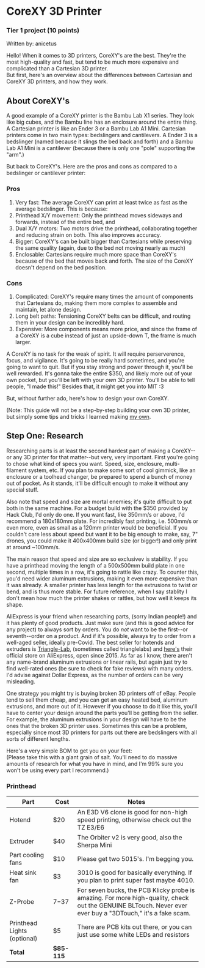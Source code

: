 # CoreXY 3D Printer

### Tier 1 project (10 points)

Written by: anicetus

Hello! When it comes to 3D printers, CoreXY's are the best. They're the most high-quality and fast, but tend to be much more expensive and complicated than a Cartesian 3D printer.  
But first, here's an overview about the differences between Cartesian and CoreXY 3D printers, and how they work.

## About CoreXY's

A good example of a CoreXY printer is the Bambu Lab X1 series. They look like big cubes, and the Bambu line has an enclosure around the entire thing. A Cartesian printer is like an Ender 3 or a Bambu Lab A1 Mini. Cartesian printers come in two main types: bedslingers and cantilevers. A Ender 3 is a bedslinger (named because it slings the bed back and forth) and a Bambu Lab A1 Mini is a cantilever (because there is only one "pole" supporting the "arm".)

But back to CoreXY's. Here are the pros and cons as compared to a bedslinger or cantilever printer:

### Pros
1. Very fast: The average CoreXY can print at least twice as fast as the average bedslinger. This is because:  
2. Printhead X/Y movement: Only the printhead moves sideways and forwards, instead of the entire bed, and  
3. Dual X/Y motors: Two motors drive the printhead, collaborating together and reducing strain on both. This also improves accuracy.  
4. Bigger: CoreXY's can be built bigger than Cartesians while preserving the same quality (again, due to the bed not moving nearly as much)  
5. Enclosable: Cartesians require much more space than CoreXY's because of the bed that moves back and forth. The size of the CoreXY doesn't depend on the bed position.
### Cons
1. Complicated: CoreXY's require many times the amount of components that Cartesians do, making them more complex to assemble and maintain, let alone design.  
2. Long belt paths: Tensioning CoreXY belts can be difficult, and routing them in your design can be incredibly hard.  
3. Expensive: More components means more price, and since the frame of a CoreXY is a cube instead of just an upside-down T, the frame is much larger.

A CoreXY is no task for the weak of spirit. It will require perserverence, focus, and vigilance. It's going to be really hard sometimes, and you're going to want to quit. But if you stay strong and power through it, you'll be well rewarded. It's gonna take the entire $350, and likely more out of your own pocket, but you'll be left with your _own_ 3D printer. You'll be able to tell people, "I made this!" Besides that, it might get you into MIT :3

But, without further ado, here's how to design your own CoreXY.

(Note: This guide will not be a step-by-step building your own 3D printer, but simply some tips and tricks I learned making [my own](https://github.com/invictus-anic3tus/anicept-vex).

## Step One: Research
Researching parts is at least the second hardest part of making a CoreXY--or any 3D printer for that matter--but very, very important. First you're going to chose what kind of specs you want. Speed, size, enclosure, multi-filament system, etc. If you plan to make some sort of cool gimmick, like an enclosure or a toolhead changer, be prepared to spend a bunch of money out of pocket. As it stands, it'll be difficult enough to make it without any special stuff.

Also note that speed and size are mortal enemies; it's quite difficult to put both in the same machine. For a budget build with the $350 provided by Hack Club, I'd only do one. If you want fast, like 350mm/s or above, I'd recommend a 180x180mm plate. For incredibly fast printing, i.e. 500mm/s or even more, even as small as a 120mm printer would be beneficial. If you couldn't care less about speed but want it to be big enough to make, say, 7" drones, you could make it 400x400mm build size (or bigger!) and only print at around ~100mm/s.

The main reason that speed and size are so exclusivev is stability. If you have a printhead moving the length of a 500x500mm build plate in one second, multiple times in a row, it's going to rattle like crazy. To counter this, you'd need wider aluminum extrusions, making it even more expensive than it was already. A smaller printer has less length for the extrusions to twist or bend, and is thus more stable. For future reference, when I say stablity I don't mean how much the printer shakes or rattles, but how well it keeps its shape.

AliExpress is your friend when researching parts, (sorry Indian people!) and it has plenty of good products. Just make sure (and this is good advice for any project) to always sort by orders. You do _not_ want to be the first--or seventh--order on a product. And if it's possible, always try to order from a well-aged seller, ideally pre-Covid. The best seller for hotends and extruders is [Triangle-Lab](https://trianglelab.net), (sometimes called trianglelabs) and [here's](https://trianglelab.aliexpress.com/store/1101010407) their official store on AliExpress, open since 2015. As far as I know, there aren't any name-brand aluminum extrusions or linear rails, but again just try to find well-rated ones (be sure to check for fake reviews) with many orders. I'd advise against Dollar Express, as the number of orders can be very misleading.

One strategy you might try is buying broken 3D printers off of eBay. People tend to sell them cheap, and you can get an easy heated bed, aluminum extrusions, and more out of it. However if you choose to do it like this, you'll have to center your design around the parts you'll be getting from the seller. For example, the aluminum extrusions in your design will have to be the ones that the broken 3D printer uses. Sometimes this can be a problem, especially since most 3D printers for parts out there are bedslingers with all sorts of different lengths.

Here's a very simple BOM to get you on your feet:  
(Please take this with a giant grain of salt. You'll need to do massive amounts of research for what you have in mind, and I'm 99% sure you won't be using every part I recommend.)

### Printhead
| Part                        | Cost        | Notes                                                                                                                                                      |
|-----------------------------|-------------|------------------------------------------------------------------------------------------------------------------------------------------------------------|
| Hotend                      | $20         | An E3D V6 clone is good for non-high speed printing, otherwise check out the TZ E3/E6                                                                      |
| Extruder                    | $40         | The Orbiter v2 is very good, also the Sherpa Mini                                                                                                          |
| Part cooling fans           | $10         | Please get two 5015's. I'm begging you.                                                                                                                    |
| Heat sink fan               | $3          | 3010 is good for basically everything. If you plan to print super fast maybe 4010.                                                                         |
| Z-Probe                     | $7-$37      | For seven bucks, the PCB Klicky probe is amazing. For more high-quality, check out the GENUINE BLTouch. Never ever ever buy a "3DTouch," it's a fake scam. |
| Printhead Lights (optional) | $5          | There are PCB kits out there, or you can just use some white LEDs and resistors                                                                            |
| **Total**                   | **$85-115** |                                                                                                                                                            |
